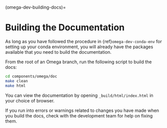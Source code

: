 (omega-dev-building-docs)=

# Building the Documentation

As long as you have followed the procedure in {ref}`omega-dev-conda-env` for
setting up your conda environment, you will already have the packages available
that you need to build the documentation.

From the root of an Omega branch, run the following script to build the docs:

```bash
cd components/omega/doc
make clean
make html
```

You can view the documentation by opening `_build/html/index.html` in your
choice of browser.

If you run into errors or warnings related to changes you have made when you
build the docs, check with the development team for help on fixing them.
